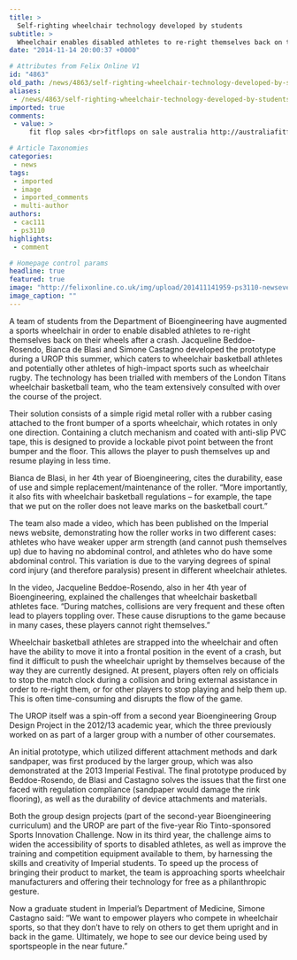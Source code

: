 ```yaml
---
title: >
  Self-righting wheelchair technology developed by students
subtitle: >
  Wheelchair enables disabled athletes to re-right themselves back on their wheels after a crash
date: "2014-11-14 20:00:37 +0000"

# Attributes from Felix Online V1
id: "4863"
old_path: /news/4863/self-righting-wheelchair-technology-developed-by-students
aliases:
 - /news/4863/self-righting-wheelchair-technology-developed-by-students
imported: true
comments:
 - value: >
     fit flop sales <br>fitflops on sale australia http://australiafitflops.blogspot.com/,christian louboutin outlet online <br>cheap christian louboutin http://christianlouboutincanadaoutlet.blogspot.com/,louboutin flats sale <br>discount christian louboutin http://christianlouboutincanadaoutlet.blogspot.com/,christian louboutin pigalle <br>christian louboutin outlet http://canadachristianlouboutin.blogspot.com/,christian louboutin pigalle 120 <br>christian louboutin shoes outlet http://christianlouboutincanadaoutlet.blogspot.com/,OpwgjV http://www.y7YwKx7Pm6OnyJvolbcwrWdoEnRF29pb.com

# Article Taxonomies
categories:
 - news
tags:
 - imported
 - image
 - imported_comments
 - multi-author
authors:
 - cac111
 - ps3110
highlights:
 - comment

# Homepage control params
headline: true
featured: true
image: "http://felixonline.co.uk/img/upload/201411141959-ps3110-newseventsimages.jpg"
image_caption: ""
---
```


A team of students from the Department of Bioengineering have augmented a sports wheelchair in order to enable disabled athletes to re-right themselves back on their wheels after a crash. Jacqueline Beddoe-Rosendo, Bianca de Blasi and Simone Castagno developed the prototype during a UROP this summer, which caters to wheelchair basketball athletes and potentially other athletes of high-impact sports such as wheelchair rugby. The technology has been trialled with members of the London Titans wheelchair basketball team, who the team extensively consulted with over the course of the project.

Their solution consists of a simple rigid metal roller with a rubber casing attached to the front bumper of a sports wheelchair, which rotates in only one direction. Containing a clutch mechanism and coated with anti-slip PVC tape, this is designed to provide a lockable pivot point between the front bumper and the floor. This allows the player to push themselves up and resume playing in less time.

Bianca de Blasi, in her 4th year of Bioengineering, cites the durability, ease of use and simple replacement/maintenance of the roller. “More importantly, it also fits with wheelchair basketball regulations – for example, the tape that we put on the roller does not leave marks on the basketball court.”

The team also made a video, which has been published on the Imperial news website, demonstrating how the roller works in two different cases: athletes who have weaker upper arm strength (and cannot push themselves up) due to having no abdominal control, and athletes who do have some abdominal control. This variation is due to the varying degrees of spinal cord injury (and therefore paralysis) present in different wheelchair athletes.

In the video, Jacqueline Beddoe-Rosendo, also in her 4th year of Bioengineering, explained the challenges that wheelchair basketball athletes face. “During matches, collisions are very frequent and these often lead to players toppling over. These cause disruptions to the game because in many cases, these players cannot right themselves.”

Wheelchair basketball athletes are strapped into the wheelchair and often have the ability to move it into a frontal position in the event of a crash, but find it difficult to push the wheelchair upright by themselves because of the way they are currently designed. At present, players often rely on officials to stop the match clock during a collision and bring external assistance in order to re-right them, or for other players to stop playing and help them up. This is often time-consuming and disrupts the flow of the game.

The UROP itself was a spin-off from a second year Bioengineering Group Design Project in the 2012/13 academic year, which the three previously worked on as part of a larger group with a number of other coursemates.

An initial prototype, which utilized different attachment methods and dark sandpaper, was first produced by the larger group, which was also demonstrated at the 2013 Imperial Festival. The final prototype produced by Beddoe-Rosendo, de Blasi and Castagno solves the issues that the first one faced with regulation compliance (sandpaper would damage the rink flooring), as well as the durability of device attachments and materials.

Both the group design projects (part of the second-year Bioengineering curriculum) and the UROP are part of the five-year Rio Tinto-sponsored Sports Innovation Challenge. Now in its third year, the challenge aims to widen the accessibility of sports to disabled athletes, as well as improve the training and competition equipment available to them, by harnessing the skills and creativity of Imperial students. To speed up the process of bringing their product to market, the team is approaching sports wheelchair manufacturers and offering their technology for free as a philanthropic gesture.

Now a graduate student in Imperial’s Department of Medicine, Simone Castagno said: “We want to empower players who compete in wheelchair sports, so that they don’t have to rely on others to get them upright and in back in the game. Ultimately, we hope to see our device being used by sportspeople in the near future.”
